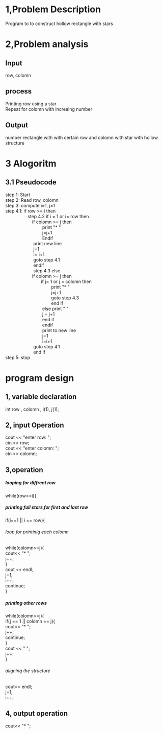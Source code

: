 # 1,Problem Description
Program to to construct hollow rectangle with stars
# 2,Problem analysis
## Input 
row, colomn
## process
Printing row using a star</br>
Repeat for colomn with increaing number 
## Output
number rectangle with with certain row and colomn with star with hollow structure
# 3 Alogoritm
## 3.1 Pseudocode
step 1: Start </br>
step 2: Read row, colomn </br>
step 3: compute i=1, j=1 </br>
step 4.1: if row >= i then </br>
&emsp;&emsp;&emsp;&emsp;&emsp;step 4.2 if i = 1 or i= row then </br>
&emsp;&emsp;&emsp;&emsp;&emsp;&emsp;if colomn >= j then </br>
&emsp;&emsp;&emsp;&emsp;&emsp;&emsp;&emsp;&emsp; print "*  " </br>
&emsp;&emsp;&emsp;&emsp;&emsp;&emsp;&emsp;&emsp; j=j+1 </br>
&emsp;&emsp;&emsp;&emsp;&emsp;&emsp;&emsp;&emsp; Endif </br>
&emsp;&emsp;&emsp;&emsp;&emsp;&emsp; print new line </br>
&emsp;&emsp;&emsp;&emsp;&emsp;&emsp; j=1 </br>
&emsp;&emsp;&emsp;&emsp;&emsp;&emsp; i= i+1 </br>
&emsp;&emsp;&emsp;&emsp;&emsp;&emsp; goto step 4.1 </br>
&emsp;&emsp;&emsp;&emsp;&emsp;&emsp; endif </br>
&emsp;&emsp;&emsp;&emsp;&emsp;&emsp; step 4.3 else </br> &emsp;&emsp;&emsp;&emsp;&emsp;&emsp;if colomn >= j then </br>
&emsp;&emsp;&emsp;&emsp;&emsp;&emsp;&emsp;&emsp;if j= 1 or j = colomn then </br>
&emsp;&emsp;&emsp;&emsp;&emsp;&emsp;&emsp;&emsp;&emsp;&emsp; print "*  " </br>
&emsp;&emsp;&emsp;&emsp;&emsp;&emsp;&emsp;&emsp;&emsp;&emsp; j=j+1 </br>
&emsp;&emsp;&emsp;&emsp;&emsp;&emsp;&emsp;&emsp;&emsp;&emsp; goto step 4.3 </br>
&emsp;&emsp;&emsp;&emsp;&emsp;&emsp;&emsp;&emsp;&emsp;&emsp; end if </br>
&emsp;&emsp;&emsp;&emsp;&emsp;&emsp;&emsp;&emsp; else print "   " </br>
&emsp;&emsp;&emsp;&emsp;&emsp;&emsp;&emsp;&emsp; j = j+1 </br>
&emsp;&emsp;&emsp;&emsp;&emsp;&emsp;&emsp;&emsp;  end if </br>&emsp;&emsp;&emsp;&emsp;&emsp;&emsp;&emsp;&emsp; endif</br>
&emsp;&emsp;&emsp;&emsp;&emsp;&emsp;&emsp;&emsp; print to new line </br>
&emsp;&emsp;&emsp;&emsp;&emsp;&emsp;&emsp;&emsp; j=1 </br>
&emsp;&emsp;&emsp;&emsp;&emsp;&emsp;&emsp;&emsp; i=i+1 </br>
&emsp;&emsp;&emsp;&emsp;&emsp;&emsp; goto step 4.1 </br>
&emsp;&emsp;&emsp;&emsp;&emsp;&emsp; end if </br>
step 5: stop 
# program design
## 1, variable declaration
int row , colomn , i(1), j(1); </br>
## 2, input Operation
cout << "enter row: "; </br>
cin >> row; </br>
cout << "enter colomn: ";</br>
cin >> colomn;
## 3,operation
##### looping for diffrent row
while(row>=i){
##### printing full stars for first and last row
if(i==1 || i == row){ </br>
###### loop for printinig each colomn </br>
while(colomn>=j){</br>
    cout<< "*  ";</br>
    j++;</br>
}</br>
 cout << endl; </br>
 j=1;</br>
 i++;</br>
continue;</br>
} 
##### printing other rows
while(colomn>=j){</br>
if(j == 1 || colomn == j){</br>
cout<< "*  ";</br>
j++;</br>
continue;  </br>
}</br>
cout << "   ";</br>
j++; </br>
}</br>
###### aligning the structure
cout<< endl;</br>
j=1;</br>
i++;</br>
## 4, output operation
cout<< "*  ";



